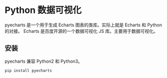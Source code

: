 

# Python 数据可视化
pyecharts 是一个用于生成 Echarts 图表的类库。实际上就是 Echarts 和 Python 的对接。 Echarts 是百度开源的一个数据可视化 JS 库。主要用于数据可视化。

安装
--

pyecharts 兼容 Python2 和 Python3。

    pip install pyecharts